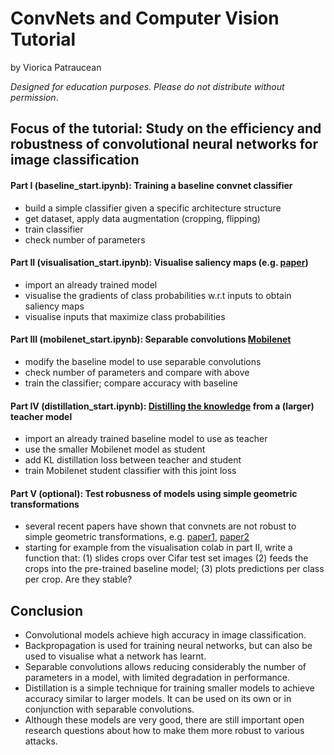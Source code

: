 # ConvNets and Computer Vision Tutorial
by Viorica Patraucean

_Designed for education purposes. Please do not distribute without permission_.

## Focus of the tutorial: Study on the efficiency and robustness of convolutional neural networks for image classification

#### Part I (baseline_start.ipynb): Training a baseline convnet classifier
* build a simple classifier given a specific architecture structure
* get dataset, apply data augmentation (cropping, flipping)
* train classifier
* check number of parameters

#### Part II (visualisation_start.ipynb): Visualise saliency maps (e.g. [paper](https://arxiv.org/pdf/1312.6034v2.pdf))
* import an already trained model
* visualise the gradients of class probabilities w.r.t inputs to obtain saliency maps
* visualise inputs that maximize class probabilities

#### Part III (mobilenet_start.ipynb): Separable convolutions [Mobilenet](https://arxiv.org/pdf/1704.04861.pdf)
* modify the baseline model to use separable convolutions
* check number of parameters and compare with above
* train the classifier; compare accuracy with baseline

#### Part IV (distillation_start.ipynb): [Distilling the knowledge](https://arxiv.org/pdf/1503.02531.pdf) from a (larger) teacher model
* import an already trained baseline model to use as teacher
* use the smaller Mobilenet model as student
* add KL distillation loss between teacher and student
* train Mobilenet student classifier with this joint loss

#### Part V (optional): Test robusness of models using simple geometric transformations
* several recent papers have shown that convnets are not robust to simple geometric transformations, e.g. [paper1](https://arxiv.org/pdf/1805.12177.pdf), [paper2](https://arxiv.org/pdf/1711.09115.pdf)
* starting for example from the visualisation colab in part II, write a function that: (1) slides crops over Cifar test set images
(2) feeds the crops into the pre-trained baseline model; (3) plots predictions per class per crop. Are they stable?

## Conclusion
* Convolutional models achieve high accuracy in image classification.
* Backpropagation is used for training neural networks, but can also be used to visualise what a network has learnt.
* Separable convolutions allows reducing considerably the number of parameters in a model, with limited degradation in performance.
* Distillation is a simple technique for training smaller models to achieve accuracy similar to larger models. It can be used on its own or in conjunction with separable convolutions.
* Although these models are very good, there are still important open research questions about how to make them more robust to various attacks.
